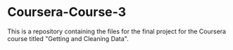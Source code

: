 # Coursera-Course-3
This is a repository containing the files for the final project for the Coursera course titled "Getting and Cleaning Data".
